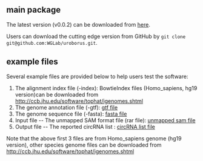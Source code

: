 ## main package

The latest version (v0.0.2) can be downloaded from [here](https://github.com/WangGenomicsLab/UROBORUS/archive/v0.0.2.tar.gz).

Users can download the cutting edge version from GitHub by `git clone git@github.com:WGLab/uroborus.git`.

## example files

Several example files are provided below to help users test the software:

1. The alignment index file (-index): BowtieIndex files (Homo_sapiens, hg19 version)can be downloaded from http://ccb.jhu.edu/software/tophat/igenomes.shtml
2. The genome annotation file (-gtf): [gtf file](http://bioinfo.nuaa.edu.cn/UROBORUS/genes.rar)
3. The genome sequence file (-fasta): [fasta file](http://bioinfo.nuaa.edu.cn/UROBORUS/Chromosomes.rar)
4. Input file -- The unmapped SAM format file (rar file): [unmapped sam file](http://bioinfo.nuaa.edu.cn/UROBORUS/unmapped.rar)
5. Output file -- The reported circRNA list : [circRNA list file](http://bioinfo.nuaa.edu.cn/UROBORUS/circRNA_list.txt)

Note that the above first 3 files are from Homo_sapiens genome (hg19 version), other species genome files can be downloaded from http://ccb.jhu.edu/software/tophat/igenomes.shtml

<script>
  (function(i,s,o,g,r,a,m){i['GoogleAnalyticsObject']=r;i[r]=i[r]||function(){
  (i[r].q=i[r].q||[]).push(arguments)},i[r].l=1*new Date();a=s.createElement(o),
  m=s.getElementsByTagName(o)[0];a.async=1;a.src=g;m.parentNode.insertBefore(a,m)
  })(window,document,'script','//www.google-analytics.com/analytics.js','ga');

  ga('create', 'UA-73567476-1', 'auto');
  ga('send', 'pageview');

</script>
